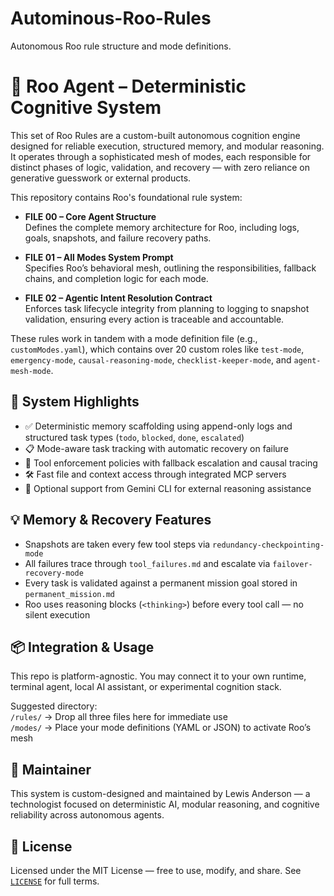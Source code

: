 # Autominous-Roo-Rules
Autonomous Roo rule structure and mode definitions.
# 🧠 Roo Agent – Deterministic Cognitive System

This set of Roo Rules are a custom-built autonomous cognition engine designed for reliable execution, structured memory, and modular reasoning. It operates through a sophisticated mesh of modes, each responsible for distinct phases of logic, validation, and recovery — with zero reliance on generative guesswork or external products.

This repository contains Roo's foundational rule system:

- **FILE 00 – Core Agent Structure**  
  Defines the complete memory architecture for Roo, including logs, goals, snapshots, and failure recovery paths.

- **FILE 01 – All Modes System Prompt**  
  Specifies Roo’s behavioral mesh, outlining the responsibilities, fallback chains, and completion logic for each mode.

- **FILE 02 – Agentic Intent Resolution Contract**  
  Enforces task lifecycle integrity from planning to logging to snapshot validation, ensuring every action is traceable and accountable.

These rules work in tandem with a mode definition file (e.g., `customModes.yaml`), which contains over 20 custom roles like `test-mode`, `emergency-mode`, `causal-reasoning-mode`, `checklist-keeper-mode`, and `agent-mesh-mode`.

## 🔧 System Highlights

- ✅ Deterministic memory scaffolding using append-only logs and structured task types (`todo`, `blocked`, `done`, `escalated`)
- 📋 Mode-aware task tracking with automatic recovery on failure
- 🔁 Tool enforcement policies with fallback escalation and causal tracing
- 🛠 Fast file and context access through integrated MCP servers
- 🧠 Optional support from Gemini CLI for external reasoning assistance

## 💡 Memory & Recovery Features

- Snapshots are taken every few tool steps via `redundancy-checkpointing-mode`
- All failures trace through `tool_failures.md` and escalate via `failover-recovery-mode`
- Every task is validated against a permanent mission goal stored in `permanent_mission.md`
- Roo uses reasoning blocks (`<thinking>`) before every tool call — no silent execution

## 📦 Integration & Usage

This repo is platform-agnostic. You may connect it to your own runtime, terminal agent, local AI assistant, or experimental cognition stack.

Suggested directory:  
`/rules/` → Drop all three files here for immediate use  
`/modes/` → Place your mode definitions (YAML or JSON) to activate Roo’s mesh

## 👤 Maintainer

This system is custom-designed and maintained by Lewis Anderson — a technologist focused on deterministic AI, modular reasoning, and cognitive reliability across autonomous agents.

## 🧭 License

Licensed under the MIT License — free to use, modify, and share.
See [`LICENSE`](LICENSE) for full terms.
